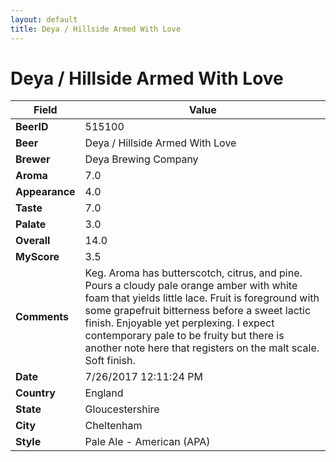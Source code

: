 ```yaml
---
layout: default
title: Deya / Hillside Armed With Love
---
```


# Deya / Hillside Armed With Love

| Field         | Value     |
|---------------|-----------|
| **BeerID** | 515100 |
| **Beer** | Deya / Hillside Armed With Love |
| **Brewer** | Deya Brewing Company |
| **Aroma** | 7.0 |
| **Appearance** | 4.0 |
| **Taste** | 7.0 |
| **Palate** | 3.0 |
| **Overall** | 14.0 |
| **MyScore** | 3.5 |
| **Comments** | Keg. Aroma has butterscotch, citrus, and pine. Pours a cloudy pale orange amber with white foam that yields little lace. Fruit is foreground with some grapefruit bitterness before a sweet lactic finish. Enjoyable yet perplexing. I expect contemporary pale to be fruity but there is another note here that registers on the malt scale. Soft finish. |
| **Date** | 7/26/2017 12:11:24 PM |
| **Country** | England |
| **State** | Gloucestershire |
| **City** | Cheltenham |
| **Style** | Pale Ale - American (APA) |
